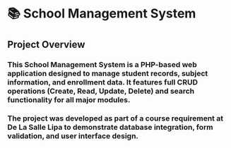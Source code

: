 # 📚 School Management System
## Project Overview
### This School Management System is a PHP-based web application designed to manage student records, subject information, and enrollment data. It features full CRUD operations (Create, Read, Update, Delete) and search functionality for all major modules.
### The project was developed as part of a course requirement at De La Salle Lipa to demonstrate database integration, form validation, and user interface design.
